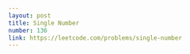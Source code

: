 ```yaml
---
layout: post
title: Single Number
number: 136
link: https://leetcode.com/problems/single-number
---
```

